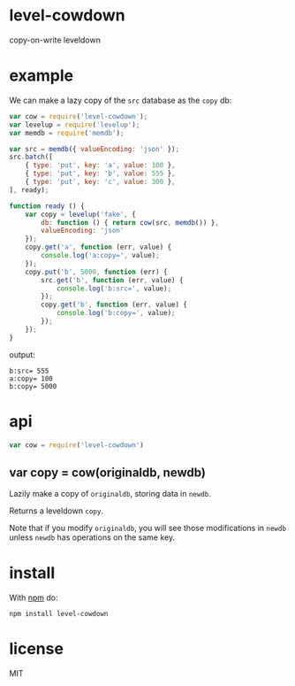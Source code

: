 # level-cowdown

copy-on-write leveldown

# example

We can make a lazy copy of the `src` database as the `copy` db:

``` js
var cow = require('level-cowdown');
var levelup = require('levelup');
var memdb = require('memdb');

var src = memdb({ valueEncoding: 'json' });
src.batch([
    { type: 'put', key: 'a', value: 100 },
    { type: 'put', key: 'b', value: 555 },
    { type: 'put', key: 'c', value: 300 },
], ready);

function ready () {
    var copy = levelup('fake', {
        db: function () { return cow(src, memdb()) },
        valueEncoding: 'json'
    });
    copy.get('a', function (err, value) {
        console.log('a:copy=', value);
    });
    copy.put('b', 5000, function (err) {
        src.get('b', function (err, value) {
            console.log('b:src=', value);
        });
        copy.get('b', function (err, value) {
            console.log('b:copy=', value);
        });
    });
}
```

output:

```
b:src= 555
a:copy= 100
b:copy= 5000
```

# api

``` js
var cow = require('level-cowdown')
```

## var copy = cow(originaldb, newdb)

Lazily make a copy of `originaldb`, storing data in `newdb`.

Returns a leveldown `copy`.

Note that if you modify `originaldb`, you will see those modifications in
`newdb` unless `newdb` has operations on the same key.

# install

With [npm](https://npmjs.com) do:

```
npm install level-cowdown
```

# license

MIT
